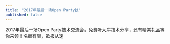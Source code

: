 ```yaml
---
title: "2017年最后一场Open Party技"
published: false
---
```

2017年最后一场Open Party技术交流会，免费听大牛技术分享，还有精美礼品等你来领！名额有限，欲报从速

